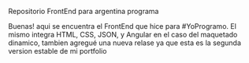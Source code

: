 Repositorio FrontEnd para argentina programa

Buenas! aqui se encuentra el FrontEnd que hice para #YoProgramo.
El mismo integra HTML, CSS, JSON, y Angular en el caso del maquetado dinamico, tambien agregué una nueva relase ya que esta es la segunda version estable de mi portfolio
